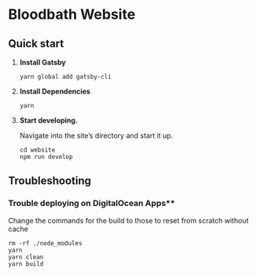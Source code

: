 # Bloodbath Website

## Quick start

1.  **Install Gatsby**

    ```shell
    yarn global add gatsby-cli
    ```

2.  **Install Dependencies**

    ```shell
    yarn
    ```

3.  **Start developing.**

    Navigate into the site’s directory and start it up.

    ```shell
    cd website
    npm run develop
    ```

## Troubleshooting

### Trouble deploying on DigitalOcean Apps**

Change the commands for the build to those to reset from scratch without cache

```
rm -rf ./node_modules
yarn
yarn clean
yarn build
```